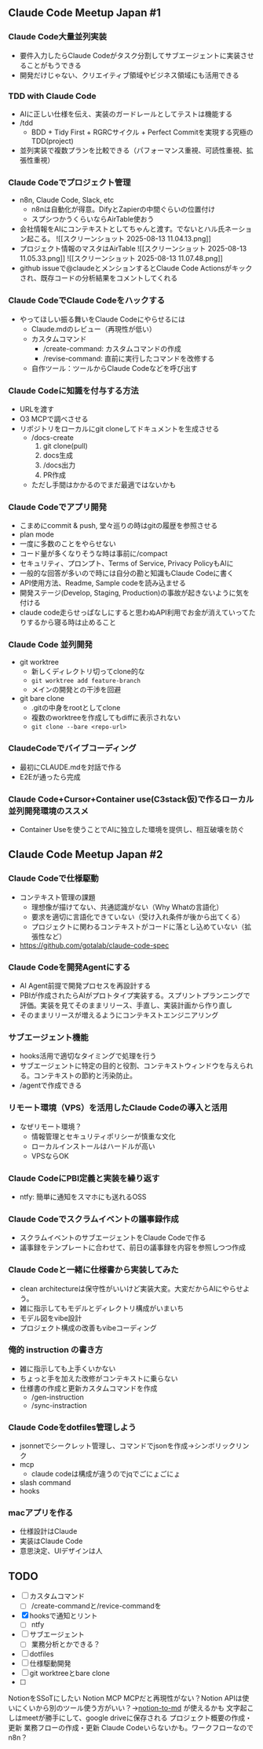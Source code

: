 ## Claude Code Meetup Japan #1
### Claude Code大量並列実装
- 要件入力したらClaude Codeがタスク分割してサブエージェントに実装させることがもうできる
- 開発だけじゃない、クリエイティブ領域やビジネス領域にも活用できる
### TDD with Claude Code
- AIに正しい仕様を伝え、実装のガードレールとしてテストは機能する
- /tdd
	- BDD + Tidy First + RGRCサイクル + Perfect Commitを実現する究極のTDD(project)
- 並列実装で複数プランを比較できる（パフォーマンス重視、可読性重視、拡張性重視）
### Claude Codeでプロジェクト管理
- n8n, Claude Code, Slack, etc
	- n8nは自動化が得意。DifyとZapierの中間ぐらいの位置付け
	- スプシつかうくらいならAirTable使おう
- 会社情報をAIにコンテキストとしてちゃんと渡す。でないとハル氏ネーション起こる。
![[スクリーンショット 2025-08-13 11.04.13.png]]
- プロジェクト情報のマスタはAirTable
![[スクリーンショット 2025-08-13 11.05.33.png]]
![[スクリーンショット 2025-08-13 11.07.48.png]]
- github issueで@claudeとメンションするとClaude Code Actionsがキックされ、既存コードの分析結果をコメントしてくれる
### Claude CodeでClaude Codeをハックする
- やってほしい振る舞いをClaude Codeにやらせるには
	- Claude.mdのレビュー（再現性が低い）
	- カスタムコマンド
		- /create-command: カスタムコマンドの作成
		- /revise-command: 直前に実行したコマンドを改修する
	- 自作ツール：ツールからClaude Codeなどを呼び出す
### Claude Codeに知識を付与する方法
- URLを渡す
- O3 MCPで調べさせる
- リポジトリをローカルにgit cloneしてドキュメントを生成させる
	- /docs-create
		1. git clone(pull)
		2. docs生成
		3. /docs出力
		4. PR作成
	- ただし手間はかかるのでまだ最適ではないかも
### Claude Codeでアプリ開発
- こまめにcommit & push, 堂々巡りの時はgitの履歴を参照させる
- plan mode
- 一度に多数のことをやらせない
- コード量が多くなりそうな時は事前に/compact
- セキュリティ、プロンプト、Terms of Service, Privacy PolicyもAIに
- 一般的な回答が多いので時には自分の勘と知識もClaude Codeに書く
- API使用方法、Readme, Sample codeを読み込ませる
- 開発ステージ(Develop, Staging, Production)の事故が起きないように気を付ける
- claude code走らせっぱなしにすると思わぬAPI利用でお金が消えていってたりするから寝る時は止めること
### Claude Code 並列開発
- git worktree
	- 新しくディレクトリ切ってclone的な
	- `git worktree add feature-branch`
	- メインの開発との干渉を回避
- git bare clone
	- .gitの中身をrootとしてclone
	- 複数のworktreeを作成してもdiffに表示されない
	- `git clone --bare <repo-url>`
### ClaudeCodeでバイブコーディング
- 最初にCLAUDE.mdを対話で作る
- E2Eが通ったら完成
### Claude Code+Cursor+Container use(C3stack仮)で作るローカル並列開発環境のススメ
- Container Useを使うことでAIに独立した環境を提供し、相互破壊を防ぐ
## Claude Code Meetup Japan #2
### Claude Codeで仕様駆動
- コンテキスト管理の課題
	- 理想像が描けてない、共通認識がない（Why Whatの言語化）
	- 要求を適切に言語化できていない（受け入れ条件が後から出てくる）
	- プロジェクトに関わるコンテキストがコードに落とし込めていない（拡張性など）
- https://github.com/gotalab/claude-code-spec
### Claude Codeを開発Agentにする
- AI Agent前提で開発プロセスを再設計する
- PBIが作成されたらAIがプロトタイプ実装する。スプリントプランニングで評価。実装を見てそのままリリース、手直し、実装計画から作り直し
- そのままリリースが増えるようにコンテキストエンジニアリング
### サブエージェント機能
- hooks活用で適切なタイミングで処理を行う
- サブエージェントに特定の目的と役割、コンテキストウィンドウを与えられる。コンテキストの節約と汚染防止。
- /agentで作成できる
### リモート環境（VPS）を活用したClaude Codeの導入と活用
- なぜリモート環境？
	- 情報管理とセキュリティポリシーが慎重な文化
	- ローカルインストールはハードルが高い
	- VPSならOK
### Claude CodeにPBI定義と実装を繰り返す
- ntfy: 簡単に通知をスマホにも送れるOSS
### Claude Codeでスクラムイベントの議事録作成
- スクラムイベントのサブエージェントをClaude Codeで作る
- 議事録をテンプレートに合わせて、前日の議事録を内容を参照しつつ作成
### Claude Codeと一緒に仕様書から実装してみた
- clean architectureは保守性がいいけど実装大変。大変だからAIにやらせよう。
- 雑に指示してもモデルとディレクトリ構成がいまいち
- モデル図をvibe設計
- プロジェクト構成の改善もvibeコーディング
### 俺的 instruction の書き方
- 雑に指示しても上手くいかない
- ちょっと手を加えた改修がコンテキストに乗らない
- 仕様書の作成と更新カスタムコマンドを作成
	- /gen-instruction
	- /sync-instraction
### Claude Codeをdotfiles管理しよう
- jsonnetでシークレット管理し、コマンドでjsonを作成→シンボリックリンク
- mcp
	- claude codeは構成が違うのでjqでごにょごにょ
- slash command
- hooks
### macアプリを作る
- 仕様設計はClaude
- 実装はClaude Code
- 意思決定、UIデザインは人
## TODO
- [ ] カスタムコマンド
	- [ ] /create-commandと/revice-commandを
- [x] hooksで通知とリント
	- [ ] ntfy
- [ ] サブエージェント
	- [ ] 業務分析とかできる？
- [ ] dotfiles
- [ ] 仕様駆動開発
- [ ] git worktreeとbare clone
- [ ] 


NotionをSSoTにしたい
Notion MCP
	MCPだと再現性がない？Notion APIは使いにくいから別のツール使う方がいい？→[notion-to-md](https://github.com/souvikinator/notion-to-md) が使えるかも
文字起こしはmeetが勝手にして、google driveに保存される
プロジェクト概要の作成・更新
業務フローの作成・更新
Claude Codeいらないかも。ワークフローなのでn8n？
